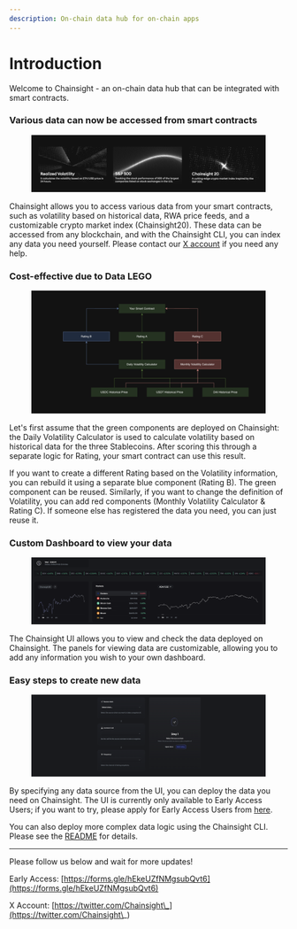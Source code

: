 ```yaml
---
description: On-chain data hub for on-chain apps
---
```


# Introduction

Welcome to Chainsight - an on-chain data hub that can be integrated with smart contracts.

### Various data can now be accessed from smart contracts

<figure><img src=".gitbook/assets/Screenshot 2024-04-24 at 18.43.17.png" alt=""><figcaption></figcaption></figure>

Chainsight allows you to access various data from your smart contracts, such as volatility based on historical data, RWA price feeds, and a customizable crypto market index (Chainsight20). These data can be accessed from any blockchain, and with the Chainsight CLI, you can index any data you need yourself. Please contact our [X account](https://twitter.com/Chainsight\_) if you need any help.



### Cost-effective due to Data LEGO

<figure><img src=".gitbook/assets/Screenshot 2024-04-24 at 21.17.09.png" alt=""><figcaption></figcaption></figure>

Let's first assume that the green components are deployed on Chainsight: the Daily Volatility Calculator is used to calculate volatility based on historical data for the three Stablecoins. After scoring this through a separate logic for Rating, your smart contract can use this result.&#x20;

If you want to create a different Rating based on the Volatility information, you can rebuild it using a separate blue component (Rating B). The green component can be reused. Similarly, if you want to change the definition of Volatility, you can add red components (Monthly Volatility Calculator & Rating C). If someone else has registered the data you need, you can just reuse it.



### Custom Dashboard to view your data

<figure><img src=".gitbook/assets/Screenshot 2024-04-24 at 21.50.14.png" alt=""><figcaption></figcaption></figure>

The Chainsight UI allows you to view and check the data deployed on Chainsight. The panels for viewing data are customizable, allowing you to add any information you wish to your own dashboard.



### Easy steps to create new data

<figure><img src=".gitbook/assets/Screenshot 2024-04-24 at 21.56.50.png" alt=""><figcaption></figcaption></figure>

By specifying any data source from the UI, you can deploy the data you need on Chainsight. The UI is currently only available to Early Access Users; if you want to try, please apply for Early Access Users from [here](https://twitter.com/Chainsight\_/status/1767584718567133363).

You can also deploy more complex data logic using the Chainsight CLI. Please see the [README](https://github.com/horizonx-tech/chainsight-cli) for details.

***

Please follow us below and wait for more updates!

Early Access: [https://forms.gle/hEkeUZfNMgsubQvt6](https://forms.gle/hEkeUZfNMgsubQvt6)

X Account: [https://twitter.com/Chainsight\_](https://twitter.com/Chainsight\_)
